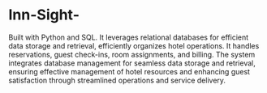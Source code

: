 # Inn-Sight-
Built with Python and SQL. It leverages relational databases for efficient data storage and retrieval, efficiently organizes hotel operations. It handles reservations, guest check-ins, room assignments, and billing. The system integrates database management for seamless data storage and retrieval, ensuring effective management of hotel resources and enhancing guest satisfaction through streamlined operations and service delivery.
